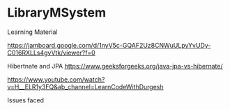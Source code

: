# LibraryMSystem


Learning Material

https://jamboard.google.com/d/1nyV5c-GQAF2Uz8CNWuULpyYvUDy-C016RXLLs4gvVtk/viewer?f=0

Hibertnate and JPA
https://www.geeksforgeeks.org/java-jpa-vs-hibernate/

https://www.youtube.com/watch?v=H__ELR1y3FQ&ab_channel=LearnCodeWithDurgesh


Issues faced

